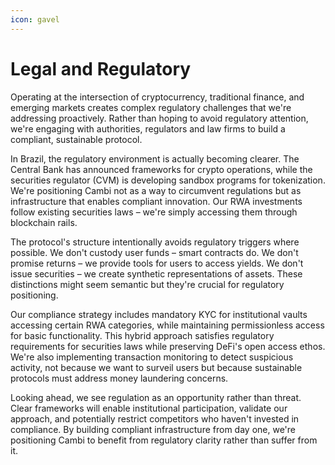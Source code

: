 ```yaml
---
icon: gavel
---
```


# Legal and Regulatory

Operating at the intersection of cryptocurrency, traditional finance, and emerging markets creates complex regulatory challenges that we're addressing proactively. Rather than hoping to avoid regulatory attention, we're engaging with authorities, regulators and law firms to build a compliant, sustainable protocol.

In Brazil, the regulatory environment is actually becoming clearer. The Central Bank has announced frameworks for crypto operations, while the securities regulator (CVM) is developing sandbox programs for tokenization. We're positioning Cambi not as a way to circumvent regulations but as infrastructure that enables compliant innovation. Our RWA investments follow existing securities laws – we're simply accessing them through blockchain rails.

The protocol's structure intentionally avoids regulatory triggers where possible. We don't custody user funds – smart contracts do. We don't promise returns – we provide tools for users to access yields. We don't issue securities – we create synthetic representations of assets. These distinctions might seem semantic but they're crucial for regulatory positioning.

Our compliance strategy includes mandatory KYC for institutional vaults accessing certain RWA categories, while maintaining permissionless access for basic functionality. This hybrid approach satisfies regulatory requirements for securities laws while preserving DeFi's open access ethos. We're also implementing transaction monitoring to detect suspicious activity, not because we want to surveil users but because sustainable protocols must address money laundering concerns.

Looking ahead, we see regulation as an opportunity rather than threat. Clear frameworks will enable institutional participation, validate our approach, and potentially restrict competitors who haven't invested in compliance. By building compliant infrastructure from day one, we're positioning Cambi to benefit from regulatory clarity rather than suffer from it.
